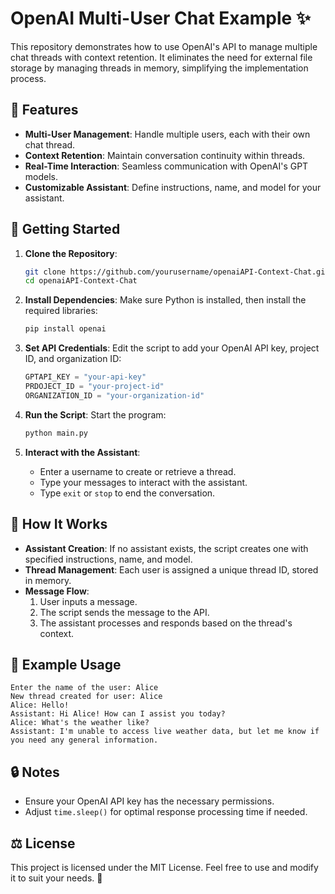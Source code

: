# OpenAI Multi-User Chat Example ✨

This repository demonstrates how to use OpenAI's API to manage multiple chat threads with context retention. It eliminates the need for external file storage by managing threads in memory, simplifying the implementation process.

## 🔧 Features
- **Multi-User Management**: Handle multiple users, each with their own chat thread.
- **Context Retention**: Maintain conversation continuity within threads.
- **Real-Time Interaction**: Seamless communication with OpenAI's GPT models.
- **Customizable Assistant**: Define instructions, name, and model for your assistant.

## 🚀 Getting Started

1. **Clone the Repository**:
   ```bash
   git clone https://github.com/yourusername/openaiAPI-Context-Chat.git
   cd openaiAPI-Context-Chat
   ```

2. **Install Dependencies**:
   Make sure Python is installed, then install the required libraries:
   ```bash
   pip install openai
   ```

3. **Set API Credentials**:
   Edit the script to add your OpenAI API key, project ID, and organization ID:
   ```python
   GPTAPI_KEY = "your-api-key"
   PRDOJECT_ID = "your-project-id"
   ORGANIZATION_ID = "your-organization-id"
   ```

4. **Run the Script**:
   Start the program:
   ```bash
   python main.py
   ```

5. **Interact with the Assistant**:
   - Enter a username to create or retrieve a thread.
   - Type your messages to interact with the assistant.
   - Type `exit` or `stop` to end the conversation.

## 🔎 How It Works

- **Assistant Creation**: If no assistant exists, the script creates one with specified instructions, name, and model.
- **Thread Management**: Each user is assigned a unique thread ID, stored in memory.
- **Message Flow**:
  1. User inputs a message.
  2. The script sends the message to the API.
  3. The assistant processes and responds based on the thread's context.

## 🔧 Example Usage

```plaintext
Enter the name of the user: Alice
New thread created for user: Alice
Alice: Hello!
Assistant: Hi Alice! How can I assist you today?
Alice: What's the weather like?
Assistant: I'm unable to access live weather data, but let me know if you need any general information.
```

## 🔒 Notes
- Ensure your OpenAI API key has the necessary permissions.
- Adjust `time.sleep()` for optimal response processing time if needed.

## ⚖️ License
This project is licensed under the MIT License. Feel free to use and modify it to suit your needs. 🚀

